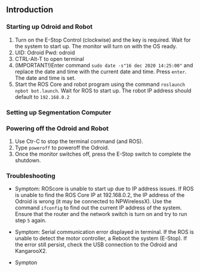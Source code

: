 ## Introduction


### Starting up Odroid and Robot 
1. Turn on the E-Stop Control (clockwise) and the key is required. Wait for the system to start up. The monitor will turn on with the OS ready. 
2. UID: Odroid Pwd: odroid
3. CTRL-Alt-T to open terminal
4. (IMPORTANT!)Enter command `sudo date -s"16 dec 2020 14:25:00"` and replace the date and time with the current date and time. Press `enter`. The date and time is set.
5. Start the ROS Core and robot program using the command `roslaunch npbot bot.launch`. Wait for ROS to start up. The robot IP address should default to `192.168.0.2`


### Setting up Segmentation Computer


### Powering off the Odroid and Robot
1. Use Ctr-C to stop the terminal command (and ROS). 
2. Type `poweroff` to poweroff the Odroid.
3. Once the monitor switches off, press the E-Stop switch to complete the shutdown.

### Troubleshooting
* Symptom: ROScore is unable to start up due to IP address issues. If ROS is unable to find the ROS Core IP at 192.168.0.2, the IP address of the Odroid is wrong (it may be connected to NPWirelessX). Use the command `ifconfig` to find out the current IP address of the system. Ensure that the router and the network switch is turn on and try to run step `5` again.

* Symptom: Serial communication error displayed in terminal. If the ROS is unable to detect the motor controller, a  Reboot the system (E-Stop). If the error still persist, check the USB connection to the Odroid and KangarooX2. 

* Sympton
